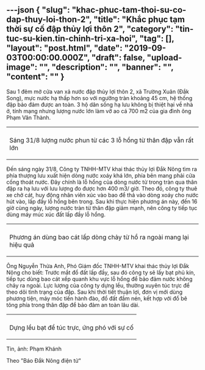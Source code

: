 ---json
{
    "slug": "khac-phuc-tam-thoi-su-co-dap-thuy-loi-thon-2",
    "title": "Khắc phục tạm thời sự cố đập thủy lợi thôn 2",
    "category": "tin-tuc-su-kien.tin-chinh-tri-xa-hoi",
    "tag": [],
    "layout": "post.html",
    "date": "2019-09-03T00:00:00.000Z",
    "draft": false,
    "upload-image": "",
    "description": "",
    "banner": "",
    "__content__": ""
}
---
<p>Sau 1 đ&ecirc;m mở cửa van xả nước đập thủy lợi th&ocirc;n 2, x&atilde; Trường Xu&acirc;n (Đắk Song), mực nước hạ thấp hơn so với ngưỡng tr&agrave;n khoảng 45 cm, hệ thống đập bảo đảm được an to&agrave;n. 3 hộ d&acirc;n sống hạ lưu kh&ocirc;ng bị thiệt hại về nh&agrave; ở, t&iacute;nh mạng nhưng lượng nước lớn l&agrave;m vỡ ao c&aacute; 700 m2 của gia đ&igrave;nh &ocirc;ng Phạm Văn Th&agrave;nh.</p>

<table align="center">
	<tbody>
		<tr>
			<td><img alt="" src="http://www.baodaknong.org.vn/database/image/2019/09/01/3124-TT-4.jpg" /></td>
		</tr>
		<tr>
			<td>
			<p>S&aacute;ng&nbsp;31/8 lượng nước&nbsp;phun từ c&aacute;c 3 lỗ hổng từ th&acirc;n đập vẫn rất lớn</p>
			</td>
		</tr>
	</tbody>
</table>

<p>Đến s&aacute;ng ng&agrave;y 31/8, C&ocirc;ng ty TNHH-MTV khai th&aacute;c thủy lợi Đắk N&ocirc;ng t&igrave;m ra ph&iacute;a thượng lưu xuất hiện d&ograve;ng nước xo&aacute;y kh&aacute; lớn, ph&iacute;a b&ecirc;n mang phải cửa cống tho&aacute;t nước. Đ&acirc;y ch&iacute;nh l&agrave; lỗ hổng của d&ograve;ng nước từ trong tr&agrave;n&nbsp;qua th&acirc;n đập&nbsp;ra hạ lưu với lưu lượng đo được hơn 400 m3/ giờ. Theo đ&oacute;, c&ocirc;ng ty thu&ecirc; xe chở c&aacute;t, huy động nh&acirc;n vi&ecirc;n x&uacute;c v&agrave;o bao để thả v&agrave;o d&ograve;ng&nbsp;xo&aacute;y cho nước h&uacute;t v&agrave;o, lấp đầy lỗ hổng b&ecirc;n trong. Sau khi thực hiện phương &aacute;n n&agrave;y, đến 16 giờ c&ugrave;ng ng&agrave;y, lượng nước tr&agrave;n&nbsp;từ th&acirc;n đập giảm mạnh, n&ecirc;n c&ocirc;ng ty tiếp tục d&ugrave;ng&nbsp;m&aacute;y m&uacute;c x&uacute;c đất&nbsp;lấp đầy lỗ hổng.</p>

<table align="center">
	<tbody>
		<tr>
			<td><img alt="" src="http://www.baodaknong.org.vn/database/image/2019/09/01/3124-TT-1.jpg" /></td>
		</tr>
		<tr>
			<td>
			<p>Phương &aacute;n d&ugrave;ng bao c&aacute;t lấp d&ograve;ng chảy từ hồ ra ngo&agrave;i mang lại hiệu quả</p>
			</td>
		</tr>
	</tbody>
</table>

<p>&Ocirc;ng Nguyễn Thừa Anh, Ph&oacute; Gi&aacute;m đốc TNHH-MTV khai th&aacute;c thủy lợi Đắk N&ocirc;ng&nbsp;cho biết: Trước mắt đổ đất lấp đầy, sau đ&oacute; c&ocirc;ng ty sẽ lấy bạt phủ k&iacute;n, tiếp tục d&ugrave;ng bao c&aacute;t xếp quanh&nbsp;khu vực lỗ hổng để bảo đảm&nbsp;nước kh&ocirc;ng chảy ra ngo&agrave;i. Lực lượng của&nbsp;c&ocirc;ng ty dựng lều,&nbsp;thường xuy&ecirc;n t&uacute;c trực để theo d&otilde;i t&igrave;nh trạng của đập. Sau khi thời tiết thuận lợi, đơn vị mới d&ugrave;ng phương tiện, m&aacute;y m&oacute;c&nbsp;tiến h&agrave;nh đ&agrave;o, đổ&nbsp;đất đầm n&eacute;n, kết hợp với đổ&nbsp;b&ecirc; t&ocirc;ng ph&iacute;a trong th&acirc;n đập để bảo đảm an to&agrave;n l&acirc;u d&agrave;i.</p>

<table align="center">
	<tbody>
		<tr>
			<td><img alt="" src="http://www.baodaknong.org.vn/database/image/2019/09/01/3124-TT-2.jpg" /></td>
		</tr>
		<tr>
			<td>
			<p>Dựng lều bạt để t&uacute;c trực, ứng ph&oacute; với sự cố</p>
			</td>
		</tr>
	</tbody>
</table>

<p>Tin, ảnh: Phạm Kh&aacute;nh</p>

<p>Theo&nbsp;&quot;B&aacute;o Đắk N&ocirc;ng điện tử&quot;</p>
